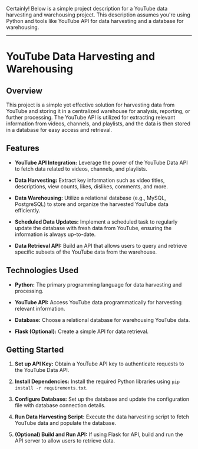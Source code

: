 Certainly! Below is a simple project description for a YouTube data harvesting and warehousing project. This description assumes you're using Python and tools like YouTube API for data harvesting and a database for warehousing.

---

# YouTube Data Harvesting and Warehousing

## Overview

This project is a simple yet effective solution for harvesting data from YouTube and storing it in a centralized warehouse for analysis, reporting, or further processing. The YouTube API is utilized for extracting relevant information from videos, channels, and playlists, and the data is then stored in a database for easy access and retrieval.

## Features

- **YouTube API Integration:** Leverage the power of the YouTube Data API to fetch data related to videos, channels, and playlists.

- **Data Harvesting:** Extract key information such as video titles, descriptions, view counts, likes, dislikes, comments, and more.

- **Data Warehousing:** Utilize a relational database (e.g., MySQL, PostgreSQL) to store and organize the harvested YouTube data efficiently.

- **Scheduled Data Updates:** Implement a scheduled task to regularly update the database with fresh data from YouTube, ensuring the information is always up-to-date.

- **Data Retrieval API:** Build an API that allows users to query and retrieve specific subsets of the YouTube data from the warehouse.

## Technologies Used

- **Python:** The primary programming language for data harvesting and processing.

- **YouTube API:** Access YouTube data programmatically for harvesting relevant information.

- **Database:** Choose a relational database for warehousing YouTube data.

- **Flask (Optional):** Create a simple API for data retrieval.

## Getting Started

1. **Set up API Key:** Obtain a YouTube API key to authenticate requests to the YouTube Data API.

2. **Install Dependencies:** Install the required Python libraries using `pip install -r requirements.txt`.

3. **Configure Database:** Set up the database and update the configuration file with database connection details.

4. **Run Data Harvesting Script:** Execute the data harvesting script to fetch YouTube data and populate the database.

5. **(Optional) Build and Run API:** If using Flask for API, build and run the API server to allow users to retrieve data.
